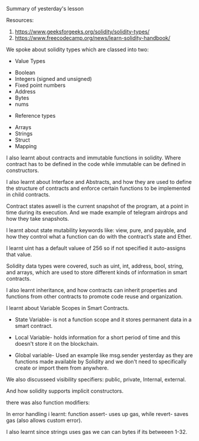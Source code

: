 Summary of yesterday's lesson

Resources: 
1. https://www.geeksforgeeks.org/solidity/solidity-types/
2. https://www.freecodecamp.org/news/learn-solidity-handbook/

We spoke about solidity types which are classed into two:

- Value Types

*  Boolean
*  Integers (signed and unsigned)
*  Fixed point numbers
*  Address
*  Bytes
*  nums

- Reference types

*  Arrays
*  Strings
*  Struct 
*  Mapping

I also learnt about contracts and immutable functions in solidity.
Where contract has to be defined in the code while immutable can be defined in constructors.

 I also learnt about Interface and Abstracts, and how they are used to define the structure of contracts and enforce certain functions to be implemented in child contracts.

Contract states aswell is the current snapshot of the program, at a point in time during its execution. And we made example of telegram airdrops and how they take snapshots.

I learnt about state mutability keywords like: view, pure, and payable, and how they control what a function can do with the contract’s state and Ether.

I learnt uint has a default valuee of 256 so if not specified it auto-assigns that value.

Solidity data types were covered, such as uint, int, address, bool, string, and arrays, which are used to store different kinds of information in smart contracts.

I also learnt inheritance, and how contracts can inherit properties and functions from other contracts to promote code reuse and organization.

I learnt about Variable Scopes in Smart Contracts.

- State  Variable- is not a function scope and it stores permanent data in a smart contract.

- Local Variable- holds information for a short period of time and this doesn't store it on the blockchain.

- Global variable- Used an example like msg.sender yesterday as they are functions made available by Solidity and we don't need to specifically create or import them from anywhere.

We also discusseed visibility specifiers: public, private, Internal, external.

And how solidity supports implicit constructors.

there was also function modifiers:

In error handling i learnt:
function assert- uses up gas, while revert- saves gas (also allows custom error).

I also learnt since strings uses gas we can can bytes if its betweeen 1-32.